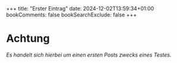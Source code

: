 +++
title: "Erster Eintrag"
date: 2024-12-02T13:59:34+01:00
bookComments: false
bookSearchExclude: false
+++

# Achtung
*Es handelt sich hierbei um einen ersten Posts zwecks eines Testes.*

